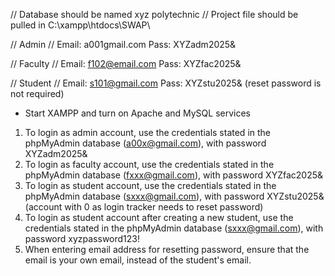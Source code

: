 // Database should be named xyz polytechnic
// Project file should be pulled in C:\xampp\htdocs\SWAP\

// Admin
// Email: a001gmail.com Pass: XYZadm2025&

// Faculty
// Email: f102@email.com Pass: XYZfac2025&

// Student
// Email: s101@gmail.com Pass: XYZstu2025& (reset password is not required)

- Start XAMPP and turn on Apache and MySQL services

1. To login as admin account, use the credentials stated in the phpMyAdmin database (a00x@gmail.com), with password XYZadm2025&
2. To login as faculty account, use the credentials stated in the phpMyAdmin database (fxxx@gmail.com), with password XYZfac2025&
3. To login as student account, use the credentials stated in the phpMyAdmin database (sxxx@gmail.com), with password XYZstu2025& (account with 0 as login tracker needs to reset password)
4. To login as student account after creating a new student, use the credentials stated in the phpMyAdmin database (sxxx@gmail.com), with password xyzpassword123!<student ID code>
5. When entering email address for resetting password, ensure that the email is your own email, instead of the student's email.
